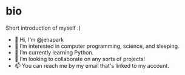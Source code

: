 # bio
Short introduction of myself :)

- 👋 Hi, I’m @jehapark
- 👀 I’m interested in computer programming, science, and sleeping.
- 🌱 I’m currently learning Python.
- 💞️ I’m looking to collaborate on any sorts of projects!
- 📫 You can reach me by my email that's linked to my account.
